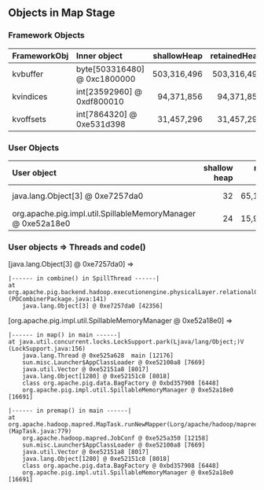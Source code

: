 ## Objects in Map Stage


### Framework Objects

| FrameworkObj 	| Inner object 	| shallowHeap 	| retainedHeap 	|
| :----------- | :----------- | -----------: | -----------: |
| kvbuffer	| byte[503316480] @ 0xc1800000	| 503,316,496	| 503,316,496	|
| kvindices	| int[23592960] @ 0xdf800010	| 94,371,856	| 94,371,856	|
| kvoffsets	| int[7864320] @ 0xe531d398	| 31,457,296	| 31,457,296	|


### User Objects

| User object | shallow heap | retained heap | length | inner object | inner size | threads | code() |
|:------------| ------------:| -------------:| ------:|:------------ | ----------:| :------ | :------|
| java.lang.Object[3] @ 0xe7257da0 | 32 | 65,141,240 | 2 | org.apache.pig.data.InternalCachedBag @ 0xe7257dc0 | 45,761,736 | SpillThread | combine |
| org.apache.pig.impl.util.SpillableMemoryManager @ 0xe52a18e0 | 24 | 15,934,992 | 1 |  | | main | premap + map |

### User objects => Threads and code() 

[java.lang.Object[3] @ 0xe7257da0] =>

	|------ in combine() in SpillThread ------|
	at org.apache.pig.backend.hadoop.executionengine.physicalLayer.relationalOperators.POCombinerPackage.getNext(Lorg/apache/pig/data/Tuple;)Lorg/apache/pig/backend/hadoop/executionengine/physicalLayer/Result; (POCombinerPackage.java:141)
		java.lang.Object[3] @ 0xe7257da0 [42356]


[org.apache.pig.impl.util.SpillableMemoryManager @ 0xe52a18e0] =>

	|------ in map() in main ------|
	at java.util.concurrent.locks.LockSupport.park(Ljava/lang/Object;)V (LockSupport.java:156)
		java.lang.Thread @ 0xe525a628  main [12176]
		sun.misc.Launcher$AppClassLoader @ 0xe52100a8 [7669]
		java.util.Vector @ 0xe52151a8 [8017]
		java.lang.Object[1280] @ 0xe52151c8 [8018]
		class org.apache.pig.data.BagFactory @ 0xbd357908 [6448]
		org.apache.pig.impl.util.SpillableMemoryManager @ 0xe52a18e0 [16691]

	|------ in premap() in main ------|
	at org.apache.hadoop.mapred.MapTask.runNewMapper(Lorg/apache/hadoop/mapred/JobConf;Lorg/apache/hadoop/mapreduce/split/JobSplit$TaskSplitIndex;Lorg/apache/hadoop/mapred/TaskUmbilicalProtocol;Lorg/apache/hadoop/mapred/Task$TaskReporter;)V (MapTask.java:779)
		org.apache.hadoop.mapred.JobConf @ 0xe525a350 [12158]
		sun.misc.Launcher$AppClassLoader @ 0xe52100a8 [7669]
		java.util.Vector @ 0xe52151a8 [8017]
		java.lang.Object[1280] @ 0xe52151c8 [8018]
		class org.apache.pig.data.BagFactory @ 0xbd357908 [6448]
		org.apache.pig.impl.util.SpillableMemoryManager @ 0xe52a18e0 [16691]


